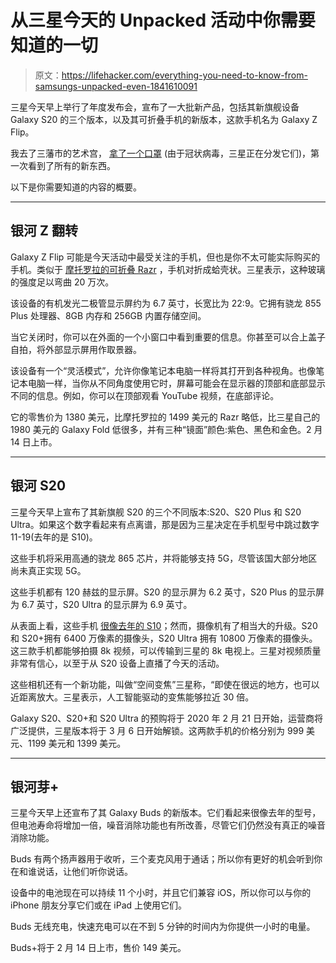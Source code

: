 # 从三星今天的 Unpacked 活动中你需要知道的一切

> 原文：<https://lifehacker.com/everything-you-need-to-know-from-samsungs-unpacked-even-1841610091>

三星今天早上举行了年度发布会，宣布了一大批新产品，包括其新旗舰设备 Galaxy S20 的三个版本，以及其可折叠手机的新版本，这款手机名为 Galaxy Z Flip。



我去了三藩市的艺术宫， [拿了一个口罩](https://twitter.com/Emily/status/1227287131837452288) (由于冠状病毒，三星正在分发它们)，第一次看到了所有的新东西。

以下是你需要知道的内容的概要。

* * *

## **银河 Z 翻转**

Galaxy Z Flip 可能是今天活动中最受关注的手机，但也是你不太可能实际购买的手机。类似于 [摩托罗拉的可折叠 Razr](https://lifehacker.com/the-most-important-details-from-motorolas-razr-phone-re-1839864837) ，手机对折成蛤壳状。三星表示，这种玻璃的强度足以弯曲 20 万次。

该设备的有机发光二极管显示屏约为 6.7 英寸，长宽比为 22:9。它拥有骁龙 855 Plus 处理器、8GB 内存和 256GB 内置存储空间。

当它关闭时，你可以在外面的一个小窗口中看到重要的信息。你甚至可以合上盖子自拍，将外部显示屏用作取景器。

该设备有一个“灵活模式”，允许你像笔记本电脑一样将其打开到各种视角。也像笔记本电脑一样，当你从不同角度使用它时，屏幕可能会在显示器的顶部和底部显示不同的信息。例如，你可以在顶部观看 YouTube 视频，在底部评论。

它的零售价为 1380 美元，比摩托罗拉的 1499 美元的 Razr 略低，比三星自己的 1980 美元的 Galaxy Fold 低很多，并有三种“镜面”颜色:紫色、黑色和金色。2 月 14 日上市。

* * *

## **银河 S20**

三星今天早上宣布了其新旗舰 S20 的三个不同版本:S20、S20 Plus 和 S20 Ultra。如果这个数字看起来有点离谱，那是因为三星决定在手机型号中跳过数字 11-19(去年的是 S10)。

这些手机将采用高通的骁龙 865 芯片，并将能够支持 5G，尽管该国大部分地区尚未真正实现 5G。

这些手机都有 120 赫兹的显示屏。S20 的显示屏为 6.2 英寸，S20 Plus 的显示屏为 6.7 英寸，S20 Ultra 的显示屏为 6.9 英寸。

从表面上看，这些手机 [很像去年的 S10](https://lifehacker.com/how-to-watch-todays-samsung-unpacked-event-and-what-to-1832756325)；然而，摄像机有了相当大的升级。S20 和 S20+拥有 6400 万像素的摄像头，S20 Ultra 拥有 10800 万像素的摄像头。这三款手机都能够拍摄 8k 视频，可以传输到三星的 8k 电视上。三星对视频质量非常有信心，以至于从 S20 设备上直播了今天的活动。

这些相机还有一个新功能，叫做“空间变焦”三星称，“即使在很远的地方，也可以近距离放大。三星表示，人工智能驱动的变焦能够拉近 30 倍。

Galaxy S20、S20+和 S20 Ultra 的预购将于 2020 年 2 月 21 日开始，运营商将广泛提供，三星版本将于 3 月 6 日开始解锁。这两款手机的价格分别为 999 美元、1199 美元和 1399 美元。

* * *

## **银河芽+**

三星今天早上还宣布了其 Galaxy Buds 的新版本。它们看起来很像去年的型号，但电池寿命将增加一倍，噪音消除功能也有所改善，尽管它们仍然没有真正的噪音消除功能。

Buds 有两个扬声器用于收听，三个麦克风用于通话；所以你有更好的机会听到你在和谁说话，让他们听你说话。

设备中的电池现在可以持续 11 个小时，并且它们兼容 iOS，所以你可以与你的 iPhone 朋友分享它们或在 iPad 上使用它们。

Buds 无线充电，快速充电可以在不到 5 分钟的时间内为你提供一小时的电量。

Buds+将于 2 月 14 日上市，售价 149 美元。
